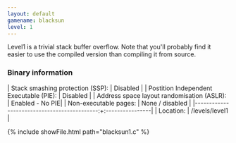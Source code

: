 ```yaml
---
layout: default
gamename: blacksun
level: 1
---
```

Level1 is a trivial stack buffer overflow. Note that you'll probably
find it easier to use the compiled version than compiling it from
source.

### Binary information

| Stack smashing protection (SSP): 	      | Disabled	|
| Postition Independent Executable (PIE):     | Disabled	|
| Address space layout randomisation (ASLR):  | Enabled - No PIE|
| Non-executable pages: 		      | None / disabled	|
|--------------------------------------------:+:----------------|
| Location: 				      | /levels/level1  |

{% include showFile.html path="blacksun1.c" %}
